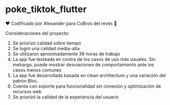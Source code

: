 # poke_tiktok_flutter

❤️ Codificado por Alexander para CoBros del revés 🚀

Consideraciones del proyecto:

1. Se priorizó calidad sobre tiempo
2. Se logró una calidad media-alta
3. Se utilizaron aproximadamente 36 horas de trabajo
4. La app fue testeada en contra de los casos de uso más usuales. Sin mebargo, puede mostrar desviaciones de comportamiento ante los casos menos comunes
5. La app fue desarrollada basada en clean architecture y una variación del patrón Bloc.
6. Cuenta con soporte para funcionalidad sin conexión y optimización de recursos web
7. Se priorizó la calidad de la experiencia del usuario

